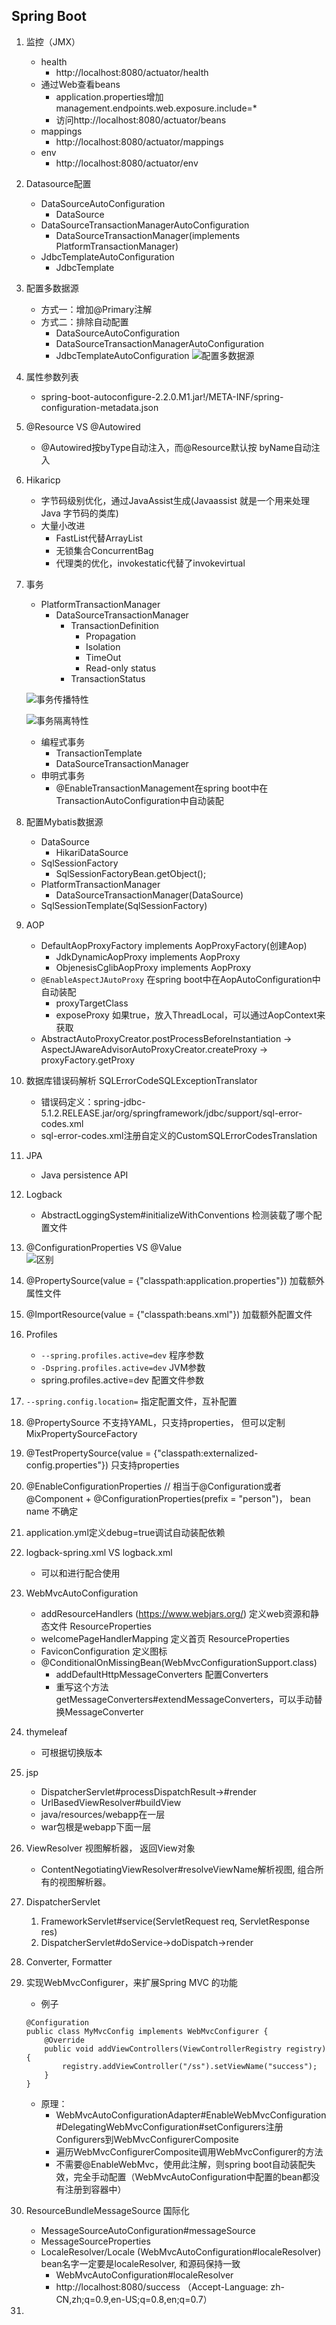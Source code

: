 ## Spring Boot

1. 监控（JMX）
    - health
        - http://localhost:8080/actuator/health
    - 通过Web查看beans
        - application.properties增加management.endpoints.web.exposure.include=*
        - 访问http://localhost:8080/actuator/beans
    - mappings
        - http://localhost:8080/actuator/mappings
    - env
        - http://localhost:8080/actuator/env

2. Datasource配置
    - DataSourceAutoConfiguration
        - DataSource
    - DataSourceTransactionManagerAutoConfiguration
        - DataSourceTransactionManager(implements PlatformTransactionManager)
    - JdbcTemplateAutoConfiguration
        - JdbcTemplate
    
3. 配置多数据源
    - 方式一：增加@Primary注解
    - 方式二：排除自动配置
        - DataSourceAutoConfiguration
        - DataSourceTransactionManagerAutoConfiguration
        - JdbcTemplateAutoConfiguration
![配置多数据源](pic/配置多数据源.JPG)
    
4. 属性参数列表
    - spring-boot-autoconfigure-2.2.0.M1.jar!/META-INF/spring-configuration-metadata.json

5. @Resource VS @Autowired
    - @Autowired按byType自动注入，而@Resource默认按 byName自动注入
    
6. Hikaricp
    - 字节码级别优化，通过JavaAssist生成(Javaassist 就是一个用来处理 Java 字节码的类库)
    - 大量小改进
        - FastList代替ArrayList
        - 无锁集合ConcurrentBag
        - 代理类的优化，invokestatic代替了invokevirtual
    
7. 事务
    - PlatformTransactionManager
        - DataSourceTransactionManager
            - TransactionDefinition
                - Propagation
                - Isolation
                - TimeOut
                - Read-only status
            - TransactionStatus
        
    ![事务传播特性](pic/事务传播特性.JPG)
        
    ![事务隔离特性](pic/事务隔离特性.JPG)

    - 编程式事务
        - TransactionTemplate
        - DataSourceTransactionManager
    - 申明式事务
        - @EnableTransactionManagement在spring boot中在TransactionAutoConfiguration中自动装配    

8. 配置Mybatis数据源
    - DataSource
        - HikariDataSource
    - SqlSessionFactory
        - SqlSessionFactoryBean.getObject();
    - PlatformTransactionManager
        - DataSourceTransactionManager(DataSource)
    - SqlSessionTemplate(SqlSessionFactory)

9. AOP   
    - DefaultAopProxyFactory implements AopProxyFactory(创建Aop)   
        - JdkDynamicAopProxy implements AopProxy   
        - ObjenesisCglibAopProxy implements AopProxy   
    - `@EnableAspectJAutoProxy` 在spring boot中在AopAutoConfiguration中自动装配
        - proxyTargetClass
        - exposeProxy 如果true，放入ThreadLocal，可以通过AopContext来获取   
    - AbstractAutoProxyCreator.postProcessBeforeInstantiation -> AspectJAwareAdvisorAutoProxyCreator.createProxy -> proxyFactory.getProxy
        
10. 数据库错误码解析 SQLErrorCodeSQLExceptionTranslator
    - 错误码定义：spring-jdbc-5.1.2.RELEASE.jar/org/springframework/jdbc/support/sql-error-codes.xml
    - sql-error-codes.xml注册自定义的CustomSQLErrorCodesTranslation

11. JPA
    - Java persistence API

12. Logback
    - AbstractLoggingSystem#initializeWithConventions 检测装载了哪个配置文件

13. @ConfigurationProperties VS @Value   
    ![区别](./pic/ConfigValue.JPG)

14. @PropertySource(value = {"classpath:application.properties"}) 加载额外属性文件

15. @ImportResource(value = {"classpath:beans.xml"}) 加载额外配置文件

16. Profiles
    - `--spring.profiles.active=dev` 程序参数
    - `-Dspring.profiles.active=dev` JVM参数
    - spring.profiles.active=dev 配置文件参数

17. `--spring.config.location=` 指定配置文件，互补配置

18. @PropertySource 不支持YAML，只支持properties， 但可以定制MixPropertySourceFactory
19. @TestPropertySource(value = {"classpath:externalized-config.properties"}) 只支持properties
20. @EnableConfigurationProperties // 相当于@Configuration或者 @Component + @ConfigurationProperties(prefix = "person")， bean name 不确定
21. application.yml定义debug=true调试自动装配依赖
22. logback-spring.xml VS logback.xml
    - 可以和<springProfile name="uat" />进行配合使用
    
23. WebMvcAutoConfiguration
    - addResourceHandlers (https://www.webjars.org/) 定义web资源和静态文件 ResourceProperties
    - welcomePageHandlerMapping 定义首页 ResourceProperties
    - FaviconConfiguration 定义图标
    - @ConditionalOnMissingBean(WebMvcConfigurationSupport.class)
        - addDefaultHttpMessageConverters 配置Converters
        - 重写这个方法getMessageConverters#extendMessageConverters，可以手动替换MessageConverter
     
24. thymeleaf
    - 可根据<properties/>切换版本
    
25. jsp
    - DispatcherServlet#processDispatchResult->#render
    - UrlBasedViewResolver#buildView
    - java/resources/webapp在一层
    - war包根是webapp下面一层
    
26. ViewResolver 视图解析器， 返回View对象
    - ContentNegotiatingViewResolver#resolveViewName解析视图, 组合所有的视图解析器。
    
27. DispatcherServlet
    1. FrameworkServlet#service(ServletRequest req, ServletResponse res)
    2. DispatcherServlet#doService->doDispatch->render

28. Converter, Formatter

29. 实现WebMvcConfigurer，来扩展Spring MVC 的功能
    - 例子
    ```text
    @Configuration
    public class MyMvcConfig implements WebMvcConfigurer {
        @Override
        public void addViewControllers(ViewControllerRegistry registry) {
            registry.addViewController("/ss").setViewName("success");
        }
    }
    ```
    - 原理：
        - WebMvcAutoConfigurationAdapter#EnableWebMvcConfiguration#DelegatingWebMvcConfiguration#setConfigurers注册Configurers到WebMvcConfigurerComposite
        - 遍历WebMvcConfigurerComposite调用WebMvcConfigurer的方法
        - 不需要@EnableWebMvc，使用此注解，则spring boot自动装配失效，完全手动配置（WebMvcAutoConfiguration中配置的bean都没有注册到容器中）

30. ResourceBundleMessageSource 国际化
    - MessageSourceAutoConfiguration#messageSource
    - MessageSourceProperties
    - LocaleResolver/Locale (WebMvcAutoConfiguration#localeResolver) bean名字一定要是localeResolver, 和源码保持一致
        - WebMvcAutoConfiguration#localeResolver
        - http://localhost:8080/success （Accept-Language: zh-CN,zh;q=0.9,en-US;q=0.8,en;q=0.7）
    
31. 



